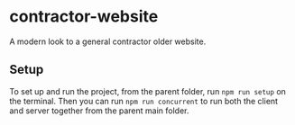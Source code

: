# contractor-website
A modern look to a general contractor older website.

## Setup
To set up and run the project, from the parent folder, run `npm run setup` on the terminal.
Then you can run `npm run concurrent` to run both the client and server together from the parent main folder.